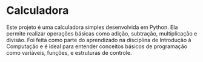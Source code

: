 # Calculadora

Este projeto é uma calculadora simples desenvolvida em Python. Ela permite realizar operações básicas como adição, subtração, multiplicação e divisão. Foi feita como parte do aprendizado na disciplina de Introdução à Computação e é ideal para entender conceitos básicos de programação como variáveis, funções, e estruturas de controle.
